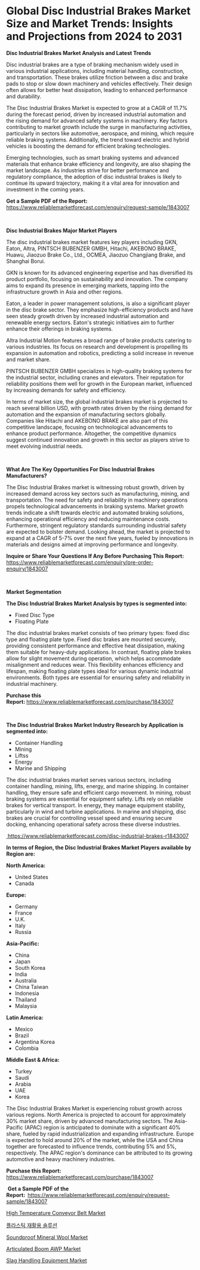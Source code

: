 <p><h1>Global Disc Industrial Brakes Market Size and Market Trends: Insights and Projections from 2024 to 2031</h1></p><p><strong>Disc Industrial Brakes Market Analysis and Latest Trends</strong></p>
<p><p>Disc industrial brakes are a type of braking mechanism widely used in various industrial applications, including material handling, construction, and transportation. These brakes utilize friction between a disc and brake pads to stop or slow down machinery and vehicles effectively. Their design often allows for better heat dissipation, leading to enhanced performance and durability.</p><p>The Disc Industrial Brakes Market is expected to grow at a CAGR of 11.7% during the forecast period, driven by increased industrial automation and the rising demand for advanced safety systems in machinery. Key factors contributing to market growth include the surge in manufacturing activities, particularly in sectors like automotive, aerospace, and mining, which require reliable braking systems. Additionally, the trend toward electric and hybrid vehicles is boosting the demand for efficient braking technologies.</p><p>Emerging technologies, such as smart braking systems and advanced materials that enhance brake efficiency and longevity, are also shaping the market landscape. As industries strive for better performance and regulatory compliance, the adoption of disc industrial brakes is likely to continue its upward trajectory, making it a vital area for innovation and investment in the coming years.</p></p>
<p><strong>Get a Sample PDF of the Report:&nbsp;</strong> <a href="https://www.reliablemarketforecast.com/enquiry/request-sample/1843007?utm_campaign=1125&utm_medium=2&utm_source=Github&utm_content=ia&utm_term=17102024&utm_id=disc-industrial-brakes">https://www.reliablemarketforecast.com/enquiry/request-sample/1843007</a></p>
<p>&nbsp;</p>
<p><strong>Disc Industrial Brakes Major Market Players</strong></p>
<p><p>The disc industrial brakes market features key players including GKN, Eaton, Altra, PINTSCH BUBENZER GMBH, Hitachi, AKEBONO BRAKE, Huawu, Jiaozuo Brake Co., Ltd., OCMEA, Jiaozuo Changjiang Brake, and Shanghai Borui. </p><p>GKN is known for its advanced engineering expertise and has diversified its product portfolio, focusing on sustainability and innovation. The company aims to expand its presence in emerging markets, tapping into the infrastructure growth in Asia and other regions. </p><p>Eaton, a leader in power management solutions, is also a significant player in the disc brake sector. They emphasize high-efficiency products and have seen steady growth driven by increased industrial automation and renewable energy sectors. Eaton's strategic initiatives aim to further enhance their offerings in braking systems.</p><p>Altra Industrial Motion features a broad range of brake products catering to various industries. Its focus on research and development is propelling its expansion in automation and robotics, predicting a solid increase in revenue and market share.</p><p>PINTSCH BUBENZER GMBH specializes in high-quality braking systems for the industrial sector, including cranes and elevators. Their reputation for reliability positions them well for growth in the European market, influenced by increasing demands for safety and efficiency.</p><p>In terms of market size, the global industrial brakes market is projected to reach several billion USD, with growth rates driven by the rising demand for automation and the expansion of manufacturing sectors globally. Companies like Hitachi and AKEBONO BRAKE are also part of this competitive landscape, focusing on technological advancements to enhance product performance. Altogether, the competitive dynamics suggest continued innovation and growth in this sector as players strive to meet evolving industrial needs.</p></p>
<p>&nbsp;</p>
<p><strong>What Are The Key Opportunities For Disc Industrial Brakes Manufacturers?</strong></p>
<p><p>The Disc Industrial Brakes market is witnessing robust growth, driven by increased demand across key sectors such as manufacturing, mining, and transportation. The need for safety and reliability in machinery operations propels technological advancements in braking systems. Market growth trends indicate a shift towards electric and automated braking solutions, enhancing operational efficiency and reducing maintenance costs. Furthermore, stringent regulatory standards surrounding industrial safety are expected to bolster demand. Looking ahead, the market is projected to expand at a CAGR of 5-7% over the next five years, fueled by innovations in materials and designs aimed at improving performance and longevity.</p></p>
<p><strong>Inquire or Share Your Questions If Any Before Purchasing This Report:</strong> <a href="https://www.reliablemarketforecast.com/enquiry/pre-order-enquiry/1843007?utm_campaign=1125&utm_medium=2&utm_source=Github&utm_content=ia&utm_term=17102024&utm_id=disc-industrial-brakes">https://www.reliablemarketforecast.com/enquiry/pre-order-enquiry/1843007</a></p>
<p>&nbsp;</p>
<p><strong>Market Segmentation</strong></p>
<p><strong>The Disc Industrial Brakes Market Analysis by types is segmented into:</strong></p>
<p><ul><li>Fixed Disc Type</li><li>Floating Plate</li></ul></p>
<p><p>The disc industrial brakes market consists of two primary types: fixed disc type and floating plate type. Fixed disc brakes are mounted securely, providing consistent performance and effective heat dissipation, making them suitable for heavy-duty applications. In contrast, floating plate brakes allow for slight movement during operation, which helps accommodate misalignment and reduces wear. This flexibility enhances efficiency and lifespan, making floating plate types ideal for various dynamic industrial environments. Both types are essential for ensuring safety and reliability in industrial machinery.</p></p>
<p><strong>Purchase this Report:&nbsp;</strong><a href="https://www.reliablemarketforecast.com/purchase/1843007?utm_campaign=1125&utm_medium=2&utm_source=Github&utm_content=ia&utm_term=17102024&utm_id=disc-industrial-brakes">https://www.reliablemarketforecast.com/purchase/1843007</a></p>
<p>&nbsp;</p>
<p><strong>The Disc Industrial Brakes Market Industry Research by Application is segmented into:</strong></p>
<p><ul><li>Container Handling</li><li>Mining</li><li>Liftss</li><li>Energy</li><li>Marine and Shipping</li></ul></p>
<p><p>The disc industrial brakes market serves various sectors, including container handling, mining, lifts, energy, and marine shipping. In container handling, they ensure safe and efficient cargo movement. In mining, robust braking systems are essential for equipment safety. Lifts rely on reliable brakes for vertical transport. In energy, they manage equipment stability, particularly in wind and turbine applications. In marine and shipping, disc brakes are crucial for controlling vessel speed and ensuring secure docking, enhancing operational safety across these diverse industries.</p></p>
<p><a href="https://www.reliablemarketforecast.com/disc-industrial-brakes-r1843007?utm_campaign=1125&utm_medium=2&utm_source=Github&utm_content=ia&utm_term=17102024&utm_id=disc-industrial-brakes">&nbsp;https://www.reliablemarketforecast.com/disc-industrial-brakes-r1843007</a></p>
<p><strong>In terms of Region, the Disc Industrial Brakes Market Players available by Region are:</strong></p>
<p>
    <p> <strong> North America: </strong>
        <ul>
            <li>United States</li>
            <li>Canada</li>
        </ul>
        </p> 
    <p> <strong> Europe: </strong>
        <ul>
            <li>Germany</li>
            <li>France</li>
            <li>U.K.</li>
            <li>Italy</li>
            <li>Russia</li>
        </ul>
        </p> 
    <p> <strong> Asia-Pacific: </strong>
        <ul>
            <li>China</li>
            <li>Japan</li>
            <li>South Korea</li>
            <li>India</li>
            <li>Australia</li>
            <li>China Taiwan</li>
            <li>Indonesia</li>
            <li>Thailand</li>
            <li>Malaysia</li>
        </ul>
        </p> 
    <p> <strong> Latin America: </strong>
        <ul>
            <li>Mexico</li>
            <li>Brazil</li>
            <li>Argentina Korea</li>
            <li>Colombia</li>
        </ul>
        </p> 
    <p> <strong> Middle East & Africa: </strong>
        <ul>
            <li>Turkey</li>
            <li>Saudi</li>
            <li>Arabia</li>
            <li>UAE</li>
            <li>Korea</li>
        </ul>
    </p>
    </p>
<p><p>The Disc Industrial Brakes Market is experiencing robust growth across various regions. North America is projected to account for approximately 30% market share, driven by advanced manufacturing sectors. The Asia-Pacific (APAC) region is anticipated to dominate with a significant 40% share, fueled by rapid industrialization and expanding infrastructure. Europe is expected to hold around 20% of the market, while the USA and China together are forecasted to influence trends, contributing 5% and 5%, respectively. The APAC region's dominance can be attributed to its growing automotive and heavy machinery industries.</p></p>
<p><strong>Purchase this Report: </strong><a href="https://www.reliablemarketforecast.com/purchase/1843007?utm_campaign=1125&utm_medium=2&utm_source=Github&utm_content=ia&utm_term=17102024&utm_id=disc-industrial-brakes">https://www.reliablemarketforecast.com/purchase/1843007</a></p>
<p>&nbsp;<strong>Get a Sample PDF of the Report:&nbsp;&nbsp;</strong><a href="https://www.reliablemarketforecast.com/enquiry/request-sample/1843007?utm_campaign=1125&utm_medium=2&utm_source=Github&utm_content=ia&utm_term=17102024&utm_id=disc-industrial-brakes">https://www.reliablemarketforecast.com/enquiry/request-sample/1843007</a></p>
<p><strong></strong></p>
<p><p><a href="https://issuu.com/reportprime-2/docs/high-temperature-conveyor-belt-mark_37280feff973b0?utm_campaign=1125&utm_medium=2&utm_source=Github&utm_content=ia&utm_term=17102024&utm_id=disc-industrial-brakes">High Temperature Conveyor Belt Market</a></p><p><a href="https://github.com/laholand/Market-Research-Report-List-6/blob/main/344582718798.md?utm_campaign=1125&utm_medium=2&utm_source=Github&utm_content=ia&utm_term=17102024&utm_id=disc-industrial-brakes">플라스틱 재활용 솔루션</a></p><p><a href="https://www.linkedin.com/pulse/global-soundproof-mineral-wool-market-analysis-key-trends-wpyle?utm_campaign=1125&utm_medium=2&utm_source=Github&utm_content=ia&utm_term=17102024&utm_id=disc-industrial-brakes">Soundproof Mineral Wool Market</a></p><p><a href="https://github.com/ibbiechinotit/Market-Research-Report-List-1/blob/main/articulated-boom-awp-market.md?utm_campaign=1125&utm_medium=2&utm_source=Github&utm_content=ia&utm_term=17102024&utm_id=disc-industrial-brakes">Articulated Boom AWP Market</a></p><p><a href="https://issuu.com/reportprime-2/docs/slag-handling-equipment-market-size_8878c0825768ef?utm_campaign=1125&utm_medium=2&utm_source=Github&utm_content=ia&utm_term=17102024&utm_id=disc-industrial-brakes">Slag Handling Equipment Market</a></p></p>